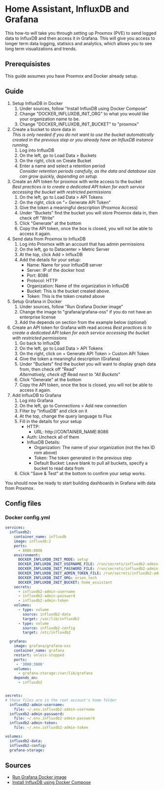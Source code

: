 # Home Assistant, InfluxDB and Grafana

This how-to will take you through setting up Proxmox (PVE) to send logged data to InfluxDB and then access it in Grafana. This will give you access to longer term data logging, statisics and analytics, which allows you to see long term visualizations and trends.

## Prerequisistes

This guide assumes you have Proxmox and Docker already setup.

## Guide

1. Setup InfluxDB in Docker
   1. Under sources, follow "Install InfluxDB using Docker Compose"
   2. Change "DOCKER_INFLUXDB_INIT_ORG" to what you would like your organization name to be.
   3. Change "DOCKER_INFLUXDB_INIT_BUCKET" to "proxmox"
2. Create a bucket to store data in  
   _This is only needed if you do not want to use the bucket automatically created in the previous step or you already have an InfluxDB instance running._
   1. Log into InfluxDB
   2. On the left, go to Load Data > Buckets
   3. On the right, click on Create Bucket
   4. Enter a name and select a retention period  
      _Consider retention periods carefully, as the data and database size can grow quickly, depending on setup._
3. Create an API token for proxmox with write access to the bucket  
   _Best practices is to create a dedicated API token for each service accessing the bucket with restricted permissions_
   1. On the left, go to Load Data > API Tokens
   2. On the right, click on "+ Generate API Token"
   3. Give the token a meaningful description (Proxmox Access)
   4. Under "Buckets" find the bucket you will store Proxmox data in, then check off "Write"
   5. Click "Generate" at the bottom
   6. Copy the API token, once the box is closed, you will not be able to access it again.
4. Send data from Proxmox to InfluxDB
   1. Log into Proxmox with an account that has admin permissions
   2. On the left, go to Datacenter > Metric Server
   3. At the top, click Add > InfluxDB
   4. Add the details for your setup:
      - Name: Name for your InfluxDB server
      - Server: IP of the docker host
      - Port: 8086
      - Protocol: HTTP
      - Organization: Name of the organization in InfluxDB
      - Bucket: This is the bucket created above.
      - Token: This is the token created above
5. Setup Grafana in Docker
   1. Under sources, follow "Run Grafana Docker image"
   2. Change the image to "grafana/grafana-oss" if you do not have an enterprise license
   3. Add the depends on section from the example below (optional)
6. Create an API token for Grafana with read access
   _Best practices is to create a dedicated API token for each service accessing the bucket with restricted permissions_
   1. Go back to InfluxDB
   2. On the left, go to Load Data > API Tokens
   3. On the right, click on + Generate API Token > Custom API Token
   4. Give the token a meaningful description (Grafana)
   5. Under "Buckets" find the bucket you will want to display graph data from, then check off "Read"  
      _Alternatively, check off Read next to "All Buckets"_
   6. Click "Generate" at the bottom
   7. Copy the API token, once the box is closed, you will not be able to access it again.
7. Add InfluxDB to Grafana
   1. Log into Grafana
   2. On the left, go to Connections > Add new connection
   3. Filter by "InfluxDB" and click on it
   4. At the top, change the query language to Flux
   5. Fill in the details for your setup
      - HTTP:
        - URL: http://CONTAINER_NAME:8086
      - Auth: Uncheck all of them
      - InfluxDB Details:
        - Organization: The name of your organization (not the hex ID rom above)
        - Token: The token generated in the previous step
        - Default Bucket: Leave blank to pull all buckets, specify a bucket to read data from
   6. Click "Save & Test" at the bottom to confirm your setup works.

You should now be ready to start building dashboards in Grafana with data from Proxmox.

## Config files

### Docker config.yml

```yaml
services:
  influxdb2:
    container_name: influxdb
    image: influxdb:2
    ports:
      - 8086:8086
    environment:
      DOCKER_INFLUXDB_INIT_MODE: setup
      DOCKER_INFLUXDB_INIT_USERNAME_FILE: /run/secrets/influxdb2-admin-username
      DOCKER_INFLUXDB_INIT_PASSWORD_FILE: /run/secrets/influxdb2-admin-password
      DOCKER_INFLUXDB_INIT_ADMIN_TOKEN_FILE: /run/secrets/influxdb2-admin-token
      DOCKER_INFLUXDB_INIT_ORG: orion_tech
      DOCKER_INFLUXDB_INIT_BUCKET: home_assistant
    secrets:
      - influxdb2-admin-username
      - influxdb2-admin-password
      - influxdb2-admin-token
    volumes:
      - type: volume
        source: influxdb2-data
        target: /var/lib/influxdb2
      - type: volume
        source: influxdb2-config
        target: /etc/influxdb2

  grafana:
    image: grafana/grafana-oss
    container_name: grafana
    restart: unless-stopped
    ports:
     - '3000:3000'
    volumes:
      - grafana-storage:/var/lib/grafana
    depends_on:
      - influxdb2


secrets:
# these files are in the root account's home folder
  influxdb2-admin-username:
    file: ~/.env.influxdb2-admin-username
  influxdb2-admin-password:
    file: ~/.env.influxdb2-admin-password
  influxdb2-admin-token:
    file: ~/.env.influxdb2-admin-token

volumes:
  influxdb2-data:
  influxdb2-config:
  grafana-storage:
```

## Sources

- [Run Grafana Docker image](https://grafana.com/docs/grafana/latest/setup-grafana/installation/docker/)
- [Install InfluxDB using Docker Compose](https://docs.influxdata.com/influxdb/v2/install/use-docker-compose/)
